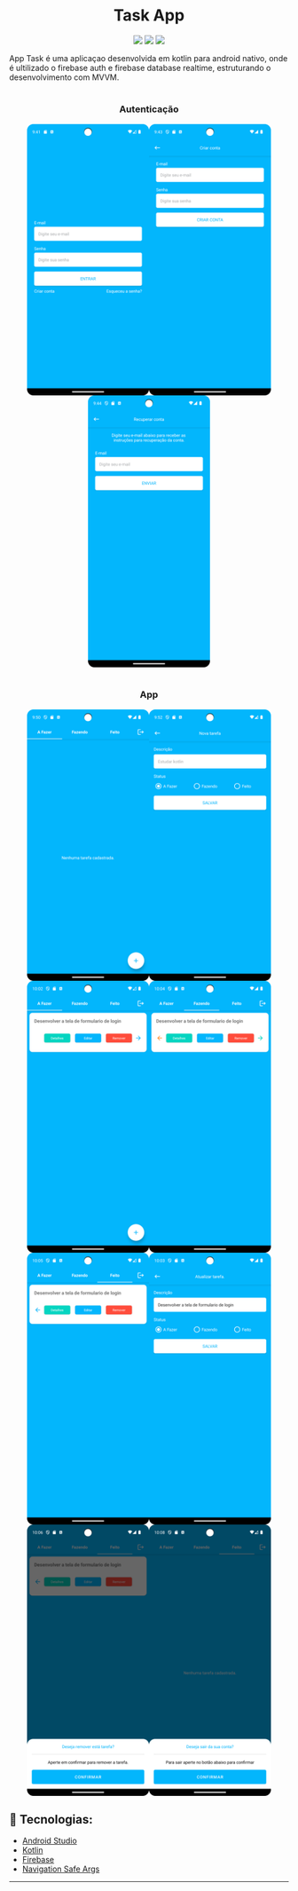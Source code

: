 ﻿# <h1 align="center">Task App</h1>

<div width=100% align='center'>
  <a href = "https://developer.android.com/?hl=pt-br"><img src="https://img.shields.io/badge/-Android-%3DDC84?style=for-the-badge&logo=android&logoColor=white" target="_blank"></a>
  <a href="https://kotlinlang.org/" target="_blank"><img src="https://img.shields.io/badge/Kotlin-7F52FF?style=for-the-badge&logo=kotlin&logoColor=white" target="_blank"></a>
  <a href="https://firebase.google.com/" target="_blank"><img src="https://img.shields.io/badge/Firebase-FFCA28?style=for-the-badge&logo=firebase&logoColor=white" target="_blank"></a>
</div>

 App Task é uma aplicaçao desenvolvida em kotlin para android nativo, onde é ultilizado o firebase auth e firebase database realtime, estruturando o desenvolvimento com MVVM.

#

<h3 align="center">Autenticação</h1>

<div style="display: flex; justify-content: center; flex-wrap: wrap;" align='center'>
    <img src="https://raw.githubusercontent.com/rpsouzadev/Task-App-Android/main/screenshots/task_app_login.png" alt="" style="width: 220px;" />
    <img src="https://raw.githubusercontent.com/rpsouzadev/Task-App-Android/main/screenshots/task_app_register.png" alt="" style="width: 220px;" />
    <img src="https://raw.githubusercontent.com/rpsouzadev/Task-App-Android/main/screenshots/task_app_recover.png" alt="" style="width: 220px;" />
</div>

#

<h3 align="center">App</h1>

<div style="display: flex; justify-content: center; flex-wrap: wrap;" align='center'>
    <img src="https://raw.githubusercontent.com/rpsouzadev/Task-App-Android/main/screenshots/task_app_home.png" alt="" style="width: 220px;" />
    <img src="https://raw.githubusercontent.com/rpsouzadev/Task-App-Android/main/screenshots/task_app_new_task.png" alt="" style="width: 220px;" />
    <img src="https://raw.githubusercontent.com/rpsouzadev/Task-App-Android/main/screenshots/task_app_todo.png" alt="" style="width: 220px;" />
    <img src="https://raw.githubusercontent.com/rpsouzadev/Task-App-Android/main/screenshots/task_app_doing.png" alt="" style="width: 220px;" />
    <img src="https://raw.githubusercontent.com/rpsouzadev/Task-App-Android/main/screenshots/task_app_done.png" alt="" style="width: 220px;" />
    <img src="https://raw.githubusercontent.com/rpsouzadev/Task-App-Android/main/screenshots/task_app_edit.png" alt="" style="width: 220px;" />
    <img src="https://raw.githubusercontent.com/rpsouzadev/Task-App-Android/main/screenshots/task_app_delete.png" alt="" style="width: 220px;" />
    <img src="https://raw.githubusercontent.com/rpsouzadev/Task-App-Android/main/screenshots/task_app_logout.png" alt="" style="width: 220px;" />
</div>


## 🔨 Tecnologias:

- [Android Studio](https://developer.android.com/studio?gclid=Cj0KCQjw8NilBhDOARIsAHzpbLB0GuTo3RQmKSb001eorQmvKXhn-LesqjAh19LcYgpl6WjE9JGxj9EaAmfmEALw_wcB&gclsrc=aw.ds)
- [Kotlin](https://kotlinlang.org/)
- [Firebase](https://firebase.google.com/)
- [Navigation Safe Args](https://developer.android.com/guide/navigation/use-graph/safe-args)

<hr>
